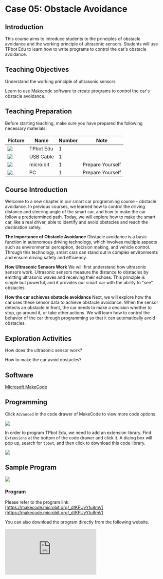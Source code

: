 ﻿---
sidebar_position: 5
sidebar_label: Obstacle Avoidance
---

# Case 05: Obstacle Avoidance

## Introduction

This course aims to introduce students to the principles of obstacle avoidance and the working principle of ultrasonic sensors. Students will use TPbot Edu to learn how to write programs to control the car's obstacle avoidance.

## Teaching Objectives

Understand the working principle of ultrasonic sensors

Learn to use Makecode software to create programs to control the car's obstacle avoidance.

## Teaching Preparation

Before starting teaching, make sure you have prepared the following necessary materials:

| Picture | Name | Number | Note |
|---|---|---|---|
| ![](https://wiki-media-ef.oss-cn-hongkong.aliyuncs.com/docs/microbit/microbit-smart-car/microbit-tpbot-edu/TPBot_tianpeng_edu.png)| TPbot Edu | 1 |   |
| ![](https://wiki-media-ef.oss-cn-hongkong.aliyuncs.com/docs/microbit/interesting-case/cutebot-fun-football-game-kit/cases-libraries/images/USB-data-cable.png) | USB Cable | 1 |   |
| ![](https://wiki-media-ef.oss-cn-hongkong.aliyuncs.com/docs/microbit/interesting-case/cutebot-fun-football-game-kit/cases-libraries/images/microbit.png) | micro:bit | 1 | Prepare Yourself |
| ![](https://wiki-media-ef.oss-cn-hongkong.aliyuncs.com/docs/microbit/interesting-case/cutebot-fun-football-game-kit/cases-libraries/images/pc.png) | PC | 1 | Prepare Yourself |

## Course Introduction

Welcome to a new chapter in our smart car programming course - obstacle avoidance. In previous courses, we learned how to control the driving distance and steering angle of the smart car, and how to make the car follow a predetermined path. Today, we will explore how to make the smart car, like a real driver, able to identify and avoid obstacles and reach the destination safely.

**The Importance of Obstacle Avoidance**
Obstacle avoidance is a basic function in autonomous driving technology, which involves multiple aspects such as environmental perception, decision making, and vehicle control. Through this technology, smart cars can stand out in complex environments and ensure driving safety and efficiency.

**How Ultrasonic Sensors Work**
We will first understand how ultrasonic sensors work. Ultrasonic sensors measure the distance to obstacles by emitting ultrasonic waves and receiving their echoes. This principle is simple but powerful, and it provides our smart car with the ability to "see" obstacles.

**How the car achieves obstacle avoidance**
Next, we will explore how the car uses these sensor data to achieve obstacle avoidance. When the sensor detects an obstacle in front, the car needs to make a decision whether to stop, go around it, or take other actions. We will learn how to control the behavior of the car through programming so that it can automatically avoid obstacles.

## Exploration Activities

How does the ultrasonic sensor work?

How to make the car avoid obstacles?

## Software

[Microsoft MakeCode](https://makecode.microbit.org/#)

## Programming

Click `Advanced` in the code drawer of MakeCode to view more code options.

![](https://wiki-media-ef.oss-cn-hongkong.aliyuncs.com/docs/microbit/interesting-case/classroom-science-pack/images/classroom-science-pack-add-extensions-02.png)

In order to program TPbot Edu, we need to add an extension library. Find `Extensions` at the bottom of the code drawer and click it. A dialog box will pop up, search for `tpbot`, and then click to download this code library.

![](https://wiki-media-ef.oss-cn-hongkong.aliyuncs.com/docs/microbit/microbit-smart-car/microbit-tpbot/images/TPBot_tianpeng_case_01_03.png)


## Sample Program

![](https://wiki-media-ef.oss-cn-hongkong.aliyuncs.com/docs/microbit/microbit-smart-car/microbit-tpbot-edu/TPBot_tianpeng_edu_case_05_07.png)

### Program

Please refer to the program link: [https://makecode.microbit.org/_dtKFUyYtu8mV](https://makecode.microbit.org/_dtKFUyYtu8mV)

You can also download the program directly from the following website.

<div
    style={{
        position: 'relative',
        paddingBottom: '60%',
        overflow: 'hidden',
    }}
>
    <iframe
        src="https://makecode.microbit.org/_dtKFUyYtu8mV"
        frameborder="0"
        sandbox="allow-popups allow-forms allow-scripts allow-same-origin"
        style={{
            position: 'absolute',
            width: '100%',
            height: '100%',
        }}
    />
</div>


## Conclusion


When powered on, the cart moves forward and automatically turns 90 degrees if it encounters an obstacle.


## Extended Knowledge


**The working principle of ultrasonic sensors***

The working principle of an ultrasonic sensor is based on the emission and reception of sound waves, which can be used to measure distance, speed or to detect the presence of an object. Below is a concise description of how ultrasonic sensors work:

**Emitting sound waves**

**Emitter**
Ultrasonic sensors have a transmitter that emits high frequency sound waves (ultrasound) that are inaudible to the human ear.

**Receiving Reflection**

**Reflection of sound waves**
When the emitted sound waves meet an obstacle, they reflect back like an echo.

**Receiver**
There is also a receiver on the sensor to receive these reflected back sound waves.

**Calculation of distance

**Time measurement
The sensor calculates distance by measuring the time it takes for a sound wave to be sent out and received back. Since the speed of propagation of sound waves is known, the distance between the sensor and the obstacle can be calculated from the time.

**Application Scenarios**

Ultrasonic sensors are used in a wide variety of applications, such as sensing of automatic doors, obstacle avoidance systems for robots, and reversing radar for automobiles.

Through this simple but effective way, ultrasonic sensors can help devices and machines “sense” the surrounding environment, realize automatic control and intelligent interaction.
